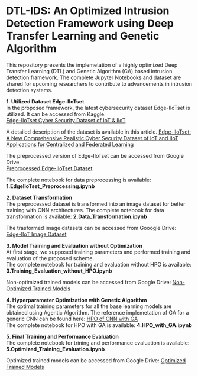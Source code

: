 # DTL-IDS: An Optimized Intrusion Detection Framework using Deep Transfer Learning and Genetic Algorithm
This repository presents the implemetation of a highly optimized Deep Transfer Learning (DTL) and Genetic Algorithm (GA) based intrusion detection framework. The complete Jupyter Notebooks and dataset are shared for upcoming researchers to contribute to advancements in intrusion detection systems.

**1. Utilized Dataset Edge-IIoTset** <br>
In the proposed framework, the latest cybersecurity dataset Edge-IIoTset is utilized. It can be accessed from Kaggle. <br>
[Edge-IIoTset Cyber Security Dataset of IoT & IIoT](https://www.kaggle.com/datasets/mohamedamineferrag/edgeiiotset-cyber-security-dataset-of-iot-iiot) <br>

A detailed description of the dataset is available in this article.
[Edge-IIoTset: A New Comprehensive Realistic Cyber Security Dataset of IoT and IIoT Applications for Centralized and Federated Learning](https://ieeexplore.ieee.org/document/9751703) <br>

The preprocessed version of Edge-IIoTset can be accessed from Google Drive. <br>
[Preprocessed Edge-IIoTset Dataset](https://drive.google.com/file/d/1bKfr1LsQofU6c3yidWq9NZA0UN58GmGV/view?usp=sharing) <br>

The complete notebook for data preprocessing is available:   **1.EdgeIIoTset_Preprocessing.ipynb** <br>

**2. Dataset Transformation** <br>
The preprocessed dataset is transformed into an image dataset for better training with CNN architectures. The complete notebook for data transformation is available: **2.Data_Transformation.ipynb** <br>

The trasformed image datasets can be accessed from Gooogle Drive: [Edge-IIoT Image Dataset](https://drive.google.com/drive/folders/1N2QRN70TZn4ndQCv5xXebxbkDvPCoLhZ?usp=share_link) <br>

**3. Model Training and Evaluation without Optimization** <br>
At first stage, we supposed training parameters and performed training and evaluation of the proposed scheme. <br>
The complete notebook for training and evaluation without HPO is available: **3.Training_Evaluation_without_HPO.ipynb** <br>

Non-optimized trained models can be accessed from Google Drive: [Non-Optimized Trained Models](https://drive.google.com/drive/folders/1A-8IhUYapUTZFfSyTnG07pOS06KVHNyw?usp=share_link) <br>

**4. Hyperparameter Optimization with Genetic Algorithm** <br>
The optimal training parameters for all the base learning models are obtained using Agentic Algorithm. The reference implemetation of GA for a generic CNN can be found here: [HPO of CNN with GA](https://github.com/KrishnaManmayi/Hyper-Parameter-Optimization-of-CNN-using-genetic-algorithm) <br>
The complete notebook for HPO with GA is available: **4.HPO_with_GA.ipynb** <br>

**5. Final Training and Performance Evaluation** <br>
The complete notebook for trining and performance evaluation is available: **5.Optimized_Training_Evaluation.ipynb** <br>

Optimized trained models can be accessed from Google Drive: [Optimized Trained Models](https://drive.google.com/drive/folders/1j7IHO0qvq63uFkBfmFxdHyCdUMDnVB2o?usp=share_link)
